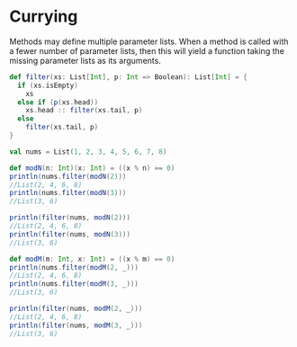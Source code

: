 # Currying
Methods may define multiple parameter lists. When a method is called with a fewer number of parameter lists, then this will yield a function taking the missing parameter lists as its arguments.

```scala
def filter(xs: List[Int], p: Int => Boolean): List[Int] = {
  if (xs.isEmpty)
    xs
  else if (p(xs.head))
    xs.head :: filter(xs.tail, p)
  else
    filter(xs.tail, p)
}

val nums = List(1, 2, 3, 4, 5, 6, 7, 8)

def modN(n: Int)(x: Int) = ((x % n) == 0)
println(nums.filter(modN(2)))
//List(2, 4, 6, 8)
println(nums.filter(modN(3)))
//List(3, 6)

println(filter(nums, modN(2)))
//List(2, 4, 6, 8)
println(filter(nums, modN(3)))
//List(3, 6)

def modM(m: Int, x: Int) = ((x % m) == 0)
println(nums.filter(modM(2, _)))
//List(2, 4, 6, 8)
println(nums.filter(modM(3, _)))
//List(3, 6)

println(filter(nums, modM(2, _)))
//List(2, 4, 6, 8)
println(filter(nums, modM(3, _)))
//List(3, 6)
```
